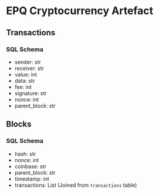 # EPQ Cryptocurrency Artefact

## Transactions

### SQL Schema
- sender: str
- receiver: str
- value: int
- data: str
- fee: int
- signature: str
- nonce: int
- parent_block: str

## Blocks

### SQL Schema
- hash: str
- nonce: int
- coinbase: str
- parent_block: str
- timestamp: int
- transactions: List (Joined from `transactions` table)